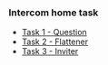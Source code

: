 ### Intercom home task

* [Task 1 - Question](/task_1)
* [Task 2 - Flattener](/task_2)
* [Task 3 - Inviter](/task_3)
